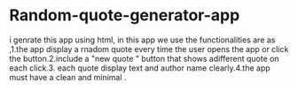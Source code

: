 # Random-quote-generator-app
i genrate this app using html, in this app we use the functionalities are as ,1.the app display a rnadom quote every time the user opens the app or click the button.2.include a "new quote " button that shows adifferent quote on each click.3. each quote  display text and author name clearly.4.the app must have a clean and  minimal .
